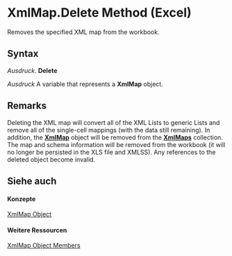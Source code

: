 
# XmlMap.Delete Method (Excel)

Removes the specified XML map from the workbook.


## Syntax

 _Ausdruck_. **Delete**

 _Ausdruck_ A variable that represents a **XmlMap** object.


## Remarks

Deleting the XML map will convert all of the XML Lists to generic Lists and remove all of the single-cell mappings (with the data still remaining). In addition, the  **[XmlMap](39b0823f-0068-d8df-e4e1-ca62b55d58f5.md)** object will be removed from the **[XmlMaps](0cb16ec8-1120-0da3-508b-c1c9b0aa1701.md)** collection. The map and schema information will be removed from the workbook (it will no longer be persisted in the XLS file and XMLSS). Any references to the deleted object become invalid.


## Siehe auch


#### Konzepte


[XmlMap Object](39b0823f-0068-d8df-e4e1-ca62b55d58f5.md)
#### Weitere Ressourcen


[XmlMap Object Members](http://msdn.microsoft.com/library/b6654149-ac1b-d570-0722-b49bf58f2a53%28Office.15%29.aspx)